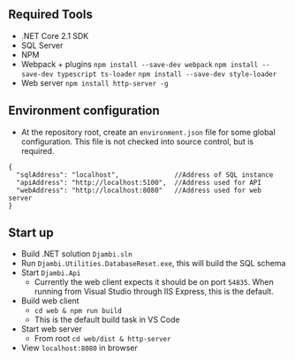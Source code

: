 ## Required Tools
- .NET Core 2.1 SDK
- SQL Server
- NPM
- Webpack + plugins
    `npm install --save-dev webpack`
    `npm install --save-dev typescript ts-loader`
    `npm install --save-dev style-loader`
- Web server
    `npm install http-server -g`    

## Environment configuration
- At the repository root, create an `environment.json` file for some global configuration. This file is not checked into source control, but is required.

```
{
  "sqlAddress": "localhost",              //Address of SQL instance
  "apiAddress": "http://localhost:5100",  //Address used for API
  "webAddress": "http://localhost:8080"   //Address used for web server
}
```

## Start up
- Build .NET solution `Djambi.sln`
- Run `Djambi.Utilities.DatabaseReset.exe`, this will build the SQL schema
- Start `Djambi.Api`
    - Currently the web client expects it should be on port `54835`. When running from Visual Studio through IIS Express, this is the default.
- Build web client 
    - `cd web & npm run build`
    - This is the default build task in VS Code
- Start web server
    - From root `cd web/dist & http-server`
- View `localhost:8080` in browser